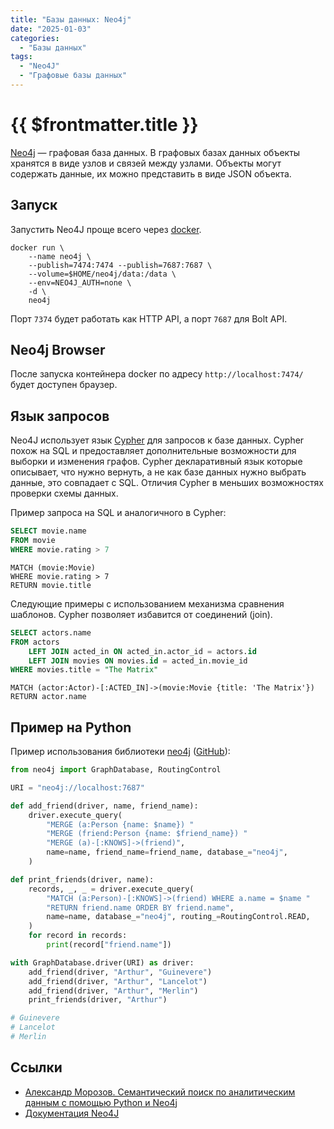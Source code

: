 ```yaml
---
title: "Базы данных: Neo4j"
date: "2025-01-03"
categories:
  - "Базы данных"
tags:
  - "Neo4J"
  - "Графовые базы данных"
---
```


# {{ $frontmatter.title }}

[Neo4j](https://neo4j.com) — графовая база данных. В графовых базах данных объекты хранятся в виде узлов и связей между узлами. Объекты могут содержать данные, их можно представить в виде JSON объекта.

## Запуск

Запустить Neo4J проще всего через [docker](https://hub.docker.com/_/neo4j).

```
docker run \
    --name neo4j \
    --publish=7474:7474 --publish=7687:7687 \
    --volume=$HOME/neo4j/data:/data \
    --env=NEO4J_AUTH=none \
    -d \
    neo4j
```

Порт `7374` будет работать как HTTP API, а порт `7687` для Bolt API.

## Neo4j Browser

После запуска контейнера docker по адресу `http://localhost:7474/` будет доступен браузер.

## Язык запросов

Neo4J использует язык [Cypher](https://neo4j.com/docs/cypher-manual/current/introduction/) для запросов к базе данных. Cypher похож на SQL и предоставляет дополнительные возможности для выборки и изменения графов. Cypher декларативный язык которые описывает, что нужно вернуть, а не как базе данных нужно выбрать данные, это совпадает с SQL. Отличия Cypher в меньших возможностях проверки схемы данных. 

Пример запроса на SQL и аналогичного в Cypher:

```sql
SELECT movie.name
FROM movie
WHERE movie.rating > 7
```

```cypher
MATCH (movie:Movie)
WHERE movie.rating > 7
RETURN movie.title
```

Следующие примеры с использованием механизма сравнения шаблонов. Cypher позволяет избавится от соединений (join).

```sql
SELECT actors.name
FROM actors
 	LEFT JOIN acted_in ON acted_in.actor_id = actors.id
	LEFT JOIN movies ON movies.id = acted_in.movie_id
WHERE movies.title = "The Matrix"
```

```cypher
MATCH (actor:Actor)-[:ACTED_IN]->(movie:Movie {title: 'The Matrix'})
RETURN actor.name
```

## Пример на Python

Пример использования библиотеки [neo4j](https://pypi.org/project/neo4j/) ([GitHub](https://github.com/neo4j/neo4j-python-driver)):

```python
from neo4j import GraphDatabase, RoutingControl

URI = "neo4j://localhost:7687"

def add_friend(driver, name, friend_name):
    driver.execute_query(
        "MERGE (a:Person {name: $name}) "
        "MERGE (friend:Person {name: $friend_name}) "
        "MERGE (a)-[:KNOWS]->(friend)",
        name=name, friend_name=friend_name, database_="neo4j",
    )

def print_friends(driver, name):
    records, _, _ = driver.execute_query(
        "MATCH (a:Person)-[:KNOWS]->(friend) WHERE a.name = $name "
        "RETURN friend.name ORDER BY friend.name",
        name=name, database_="neo4j", routing_=RoutingControl.READ,
    )
    for record in records:
        print(record["friend.name"])

with GraphDatabase.driver(URI) as driver:
    add_friend(driver, "Arthur", "Guinevere")
    add_friend(driver, "Arthur", "Lancelot")
    add_friend(driver, "Arthur", "Merlin")
    print_friends(driver, "Arthur")

# Guinevere
# Lancelot
# Merlin
```

## Ссылки

* [Александр Морозов. Семантический поиск по аналитическим данным с помощью Python и Neo4j](https://www.youtube.com/watch?v=8yrPi-FHZp4)
* [Документация Neo4J](https://neo4j.com/docs/)
